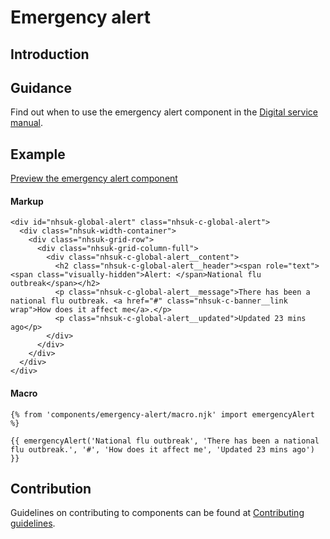 # Emergency alert

## Introduction

## Guidance

Find out when to use the emergency alert component in the [Digital service manual]().

## Example

[Preview the emergency alert component]()

#### Markup

    <div id="nhsuk-global-alert" class="nhsuk-c-global-alert">
      <div class="nhsuk-width-container">
        <div class="nhsuk-grid-row">
          <div class="nhsuk-grid-column-full">
            <div class="nhsuk-c-global-alert__content">
              <h2 class="nhsuk-c-global-alert__header"><span role="text"><span class="visually-hidden">Alert: </span>National flu outbreak</span></h2>
              <p class="nhsuk-c-global-alert__message">There has been a national flu outbreak. <a href="#" class="nhsuk-c-banner__link wrap">How does it affect me</a>.</p>
              <p class="nhsuk-c-global-alert__updated">Updated 23 mins ago</p>
            </div>
          </div>
        </div>
      </div>
    </div>

#### Macro

    {% from 'components/emergency-alert/macro.njk' import emergencyAlert %}

    {{ emergencyAlert('National flu outbreak', 'There has been a national flu outbreak.', '#', 'How does it affect me', 'Updated 23 mins ago') }}

## Contribution

Guidelines on contributing to components can be found at [Contributing guidelines]().
